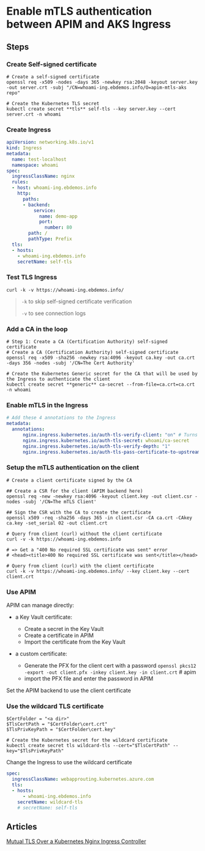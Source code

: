 # Enable mTLS authentication between APIM and AKS Ingress



## Steps

### Create Self-signed certificate

```pwsh
# Create a self-signed certificate
openssl req -x509 -nodes -days 365 -newkey rsa:2048 -keyout server.key -out server.crt -subj "/CN=whoami-ing.ebdemos.info/O=apim-mtls-aks repo"

# Create the Kubernetes TLS secret
kubectl create secret **tls** self-tls --key server.key --cert server.crt -n whoami
```

### Create Ingress

```yaml
apiVersion: networking.k8s.io/v1
kind: Ingress
metadata:
  name: test-localhost
  namespace: whoami
spec:
  ingressClassName: nginx
  rules:
  - host: whoami-ing.ebdemos.info
    http:
      paths:
      - backend:
          service:
            name: demo-app
            port:
              number: 80
        path: /
        pathType: Prefix
  tls:
  - hosts:
    - whoami-ing.ebdemos.info
    secretName: self-tls
```

### Test TLS Ingress

```pwsh
curl -k -v https://whoami-ing.ebdemos.info/
```

> `-k` to skip self-signed certificate verification
>
> `-v` to see connection logs

### Add a CA in the loop

```pwsh
# Step 1: Create a CA (Certification Authority) self-signed certificate
# Create a CA (Certification Authority) self-signed certificate
openssl req -x509 -sha256 -newkey rsa:4096 -keyout ca.key -out ca.crt -days 356 -nodes -subj '/CN=The Cert Authority'

# Create the Kubernetes Generic secret for the CA that will be used by the Ingress to authenticate the client
kubectl create secret **generic** ca-secret --from-file=ca.crt=ca.crt -n whoami
```

### Enable mTLS in the Ingress

```yaml
# Add these 4 annotations to the Ingress
metadata:
  annotations:
      nginx.ingress.kubernetes.io/auth-tls-verify-client: "on" # Turns ON/OFF mTLS verification. When ON getting a HTTP 400 for wrong client cert
      nginx.ingress.kubernetes.io/auth-tls-secret: whoami/ca-secret
      nginx.ingress.kubernetes.io/auth-tls-verify-depth: "1"
      nginx.ingress.kubernetes.io/auth-tls-pass-certificate-to-upstream: "false" # To send the SSL client cert back to the client
```

### Setup the mTLS authentication on the client

```pwsh
# Create a client certificate signed by the CA

## Create a CSR for the client (APIM backend here)
openssl req -new -newkey rsa:4096 -keyout client.key -out client.csr -nodes -subj '/CN=The mTLS Client'

## Sign the CSR with the CA to create the certificate
openssl x509 -req -sha256 -days 365 -in client.csr -CA ca.crt -CAkey ca.key -set_serial 02 -out client.crt
```

```pwsh
# Query from client (curl) without the client certificate
curl -v -k https://whoami-ing.ebdemos.info

# => Get a "400 No required SSL certificate was sent" error
# <head><title>400 No required SSL certificate was sent</title></head>

# Query from client (curl) with the client certificate
curl -k -v https://whoami-ing.ebdemos.info/ --key client.key --cert client.crt
```

### Use APIM

APIM can manage directly:

- a Key Vault certificate:
  - Create a secret in the Key Vault
  - Create a certificate in APIM
  - Import the certificate from the Key Vault

- a custom certificate:
  - Generate the PFX for the client cert with a password
`openssl pkcs12 -export -out client.pfx -inkey client.key -in client.crt` # apim
  - import the PFX file and enter the password in APIM

Set the APIM backend to use the client certificate


### Use the wildcard TLS certificate

```pwsh
$CertFolder = "<a dir>"
$TlsCertPath = "$CertFolder\cert.crt"
$TlsPrivKeyPath = "$CertFolder\cert.key"

# Create the Kubernetes secret for the wildcard certificate
kubectl create secret tls wildcard-tls --cert="$TlsCertPath" --key="$TlsPrivKeyPath"
```

Change the Ingress to use the wildcard certificate

```yaml
spec:
  ingressClassName: webapprouting.kubernetes.azure.com
  tls:
  - hosts:
      - whoami-ing.ebdemos.info
    secretName: wildcard-tls
    # secretName: self-tls
```

## Articles

[Mutual TLS Over a Kubernetes Nginx Ingress Controller](https://earthly.dev/blog/mutual-tls-kubernetes-nginx-ingress-controller/)
